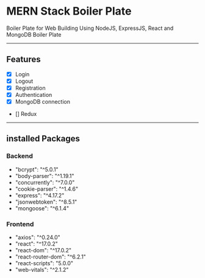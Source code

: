 # MERN Stack Boiler Plate

Boiler Plate for Web Building Using NodeJS, ExpressJS, React and MongoDB Boiler Plate

---

## Features

- [x] Login
- [x] Logout
- [x] Registration
- [x] Authentication
- [x] MongoDB connection
- [] Redux

---

## installed Packages

### Backend

- "bcrypt": "^5.0.1"
- "body-parser": "^1.19.1"
- "concurrently": "^7.0.0"
- "cookie-parser": "^1.4.6"
- "express": "^4.17.2"
- "jsonwebtoken": "^8.5.1"
- "mongoose": "^6.1.4"

### Frontend

- "axios": "^0.24.0"
- "react": "^17.0.2"
- "react-dom": "^17.0.2"
- "react-router-dom": "^6.2.1"
- "react-scripts": "5.0.0"
- "web-vitals": "^2.1.2"
